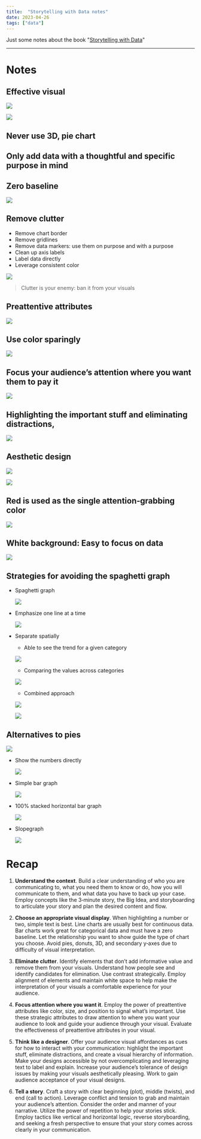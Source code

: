 ```yaml
---
title:  "Storytelling with Data notes"
date: 2023-04-26
tags: ["data"]
---
```


Just some notes about the book "[Storytelling with Data](https://www.amazon.com/Storytelling-Data-Visualization-Business-Professionals/dp/1119002257)"

---
# Notes

## Effective visual
    
![](/storytelling/1.png)

![](/storytelling/2.png)
    
    
## Never use 3D, pie chart
## Only add data with a thoughtful and specific purpose in mind
## Zero baseline

![](/storytelling/3.png)

## Remove clutter
- Remove chart border
- Remove gridlines
- Remove data markers: use them on purpose and with a purpose
- Clean up axis labels
- Label data directly
- Leverage consistent color

![](/storytelling/4.png)

> Clutter is your enemy: ban it from your visuals
    
## Preattentive attributes
    
![](/storytelling/5.png)
    
## Use color sparingly
    
![](/storytelling/6.png)
    
## Focus your audience’s attention where you want them to pay it
    
![](/storytelling/7.png)
    
## Highlighting the important stuff and eliminating distractions,
    
![](/storytelling/8.png)
    
## Aesthetic design
    
![](/storytelling/9.png)

![](/storytelling/10.png)
    
## Red is used as the single **attention‐grabbing** color
    
![](/storytelling/11.png)
        
## White background: Easy to focus on data
    
![](/storytelling/12.png)
    
## Strategies for avoiding the spaghetti graph

- Spaghetti graph
    
    ![](/storytelling/13.png)
    
- Emphasize one line at a time
    
    ![](/storytelling/14.png)
    
- Separate spatially
    - Able to see the trend for a given category
    
    ![](/storytelling/15.png)
    
    - Comparing the values across categories
    
    ![](/storytelling/16.png)
    
    - Combined approach
    
    ![](/storytelling/17.png)
    
    ![](/storytelling/18.png)
        
## Alternatives to pies
    
![](/storytelling/19.png)

- Show the numbers directly
    
    ![](/storytelling/20.png)
    
- Simple bar graph
    
    ![](/storytelling/21.png)
    
- 100% stacked horizontal bar graph
    
    ![](/storytelling/22.png)
    
- Slopegraph
    
    ![](/storytelling/23.png)
        
# **Recap**
    
1. **Understand the context**. Build a clear understanding of who you are communicating to, what you need them to know or do, how you will communicate to them, and what data you have to back up your case. Employ concepts like the 3‐minute story, the Big Idea, and storyboarding to articulate your story and plan the desired content and flow.

2. **Choose an appropriate visual display**. When highlighting a number or two, simple text is best. Line charts are usually best for continuous data. Bar charts work great for categorical data and must have a zero baseline. Let the relationship you want to show guide the type of chart you choose. Avoid pies, donuts, 3D, and secondary y‐axes due to difficulty of visual interpretation.

3. **Eliminate clutter**. Identify elements that don’t add informative value and remove them from your visuals. Understand how people see and identify candidates for elimination. Use contrast strategically. Employ alignment of elements and maintain white space to help make the interpretation of your visuals a comfortable experience for your audience.

4. **Focus attention where you want it**. Employ the power of preattentive attributes like color, size, and position to signal what’s important. Use these strategic attributes to draw attention to where you want your audience to look and guide your audience through your visual. Evaluate the effectiveness of preattentive attributes in your visual.

5. **Think like a designer**. Offer your audience visual affordances as cues for how to interact with your communication: highlight the important stuff, eliminate distractions, and create a visual hierarchy of information. Make your designs accessible by not overcomplicating and leveraging text to label and explain. Increase your audience’s tolerance of design issues by making your visuals aesthetically pleasing. Work to gain audience acceptance of your visual designs.
 
6. **Tell a story**. Craft a story with clear beginning (plot), middle (twists), and end (call to action). Leverage conflict and tension to grab and maintain your audience’s attention. Consider the order and manner of your narrative. Utilize the power of repetition to help your stories stick. Employ tactics like vertical and horizontal logic, reverse storyboarding, and seeking a fresh perspective to ensure that your story comes across clearly in your communication.